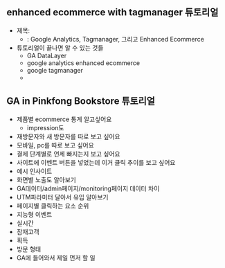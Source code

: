 ## enhanced ecommerce with tagmanager 튜토리얼
- 제목:
    +  : Google Analytics, Tagmanager, 그리고 Enhanced Ecommerce
- 튜토리얼이 끝나면 알 수 있는 것들
    + GA DataLayer
    + google analytics enhanced ecommerce
    + google tagmanager
    + 

## GA in Pinkfong Bookstore 튜토리얼
- 제품별 ecommerce 통계 알고싶어요
    + impression도
- 재방문자와 새 방문자를 따로 보고 싶어요
- 모바일, pc를 따로 보고 싶어요 
- 결제 단계별로 언제 빠지는지 보고 싶어요
- 사이트에 이벤트 버튼을 넣었는데 이거 클릭 추이를 보고 싶어요
- 예시 인사이트
- 화면별 노출도 알아보기
- GA데이터/admin페이지/monitoring페이지 데이터 차이
- UTM파라미터 달아서 유입 알아보기
- 페이지별 클릭하는 요소 순위
- 지능형 이벤트
- 실시간
- 잠재고객
- 획득
- 방문 형태
- GA에 들어와서 제일 먼저 할 일
